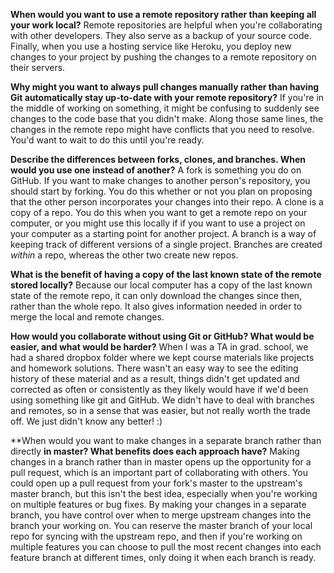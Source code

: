 **When would you want to use a remote repository rather than keeping all your work local?**
Remote repositories are helpful when you're collaborating with other developers.
They also serve as a backup of your source code. Finally, when you use a hosting
service like Heroku, you deploy new changes to your project by pushing the
changes to a remote repository on their servers.

**Why might you want to always pull changes manually rather than having Git
automatically stay up-to-date with your remote repository?**
If you're in the middle of working on something, it might be confusing to
suddenly see changes to the code base that you didn't make. Along those same
lines, the changes in the remote repo might have conflicts that you need to
resolve. You'd want to wait to do this until you're ready.

**Describe the differences between forks, clones, and branches. When would you
use one instead of another?**
A fork is something you do on GitHub. If you want to make changes to another
person's repository, you should start by forking. You do this whether or not
you plan on proposing that the other person incorporates your changes into their
repo. A clone is a copy of a repo. You do this when you want to get a remote
repo on your computer, or you might use this locally if if you want to use a
project on your computer as a starting point for another project. A branch is a
way of keeping track of different versions of a single project. Branches are
created *within* a repo, whereas the other two create new repos.

**What is the benefit of having a copy of the last known state of the remote
stored locally?**
Because our local computer has a copy of the last known state of the remote
repo, it can only download the changes since then, rather than the whole repo.
It also gives information needed in order to merge the local and remote changes.

**How would you collaborate without using Git or GitHub? What would be easier,
and what would be harder?**
When I was a TA in grad. school, we had a shared dropbox folder where we kept
course materials like projects and homework solutions. There wasn't an easy way
to see the editing history of these material and as a result, things didn't get
updated and corrected as often or consistently as they likely would have if we'd
been using something like git and GitHub. We didn't have to deal with branches
and remotes, so in a sense that was easier, but not really worth the trade off.
We just didn't know any better! :)

**When would you want to make changes in a separate branch rather than directly
**in master? What benefits does each approach have?**
Making changes in a branch rather than in master opens up the opportunity for a
pull request, which is an important part of collaborating with others. You could
open up a pull request from your fork's master to the upstream's master branch,
but this isn't the best idea, especially when you're working on multiple
features or bug fixes. By making your changes in a separate branch, you have
control over when to merge upstream changes into the branch your working on. You
can reserve the master branch of your local repo for syncing with the upstream
repo, and then if you're working on multiple features you can choose to pull the
most recent changes into each feature branch at different times, only doing it
when each branch is ready.
